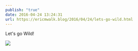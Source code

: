 ```yaml
---
publish: "true"
date: 2016-04-24 13:24:31
url: https://ericmwalk.blog/2016/04/24/lets-go-wild.html
---
```


Let's go Wild!

![](https://ericmwalk.blog/uploads/2022/e653d67711.jpg)